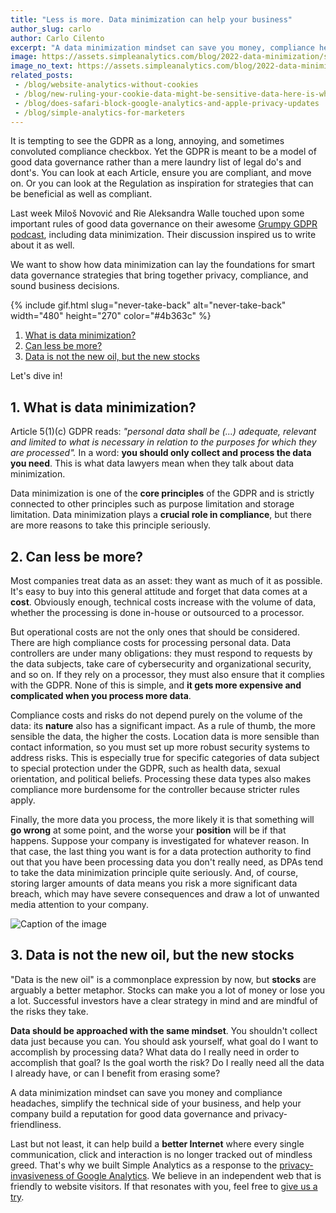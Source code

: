 ```yaml
---
title: "Less is more. Data minimization can help your business"
author_slug: carlo
author: Carlo Cilento
excerpt: "A data minimization mindset can save you money, compliance headaches and help your company build a reputation for good data governance and privacy-friendliness. How? Let's find out."
image: https://assets.simpleanalytics.com/blog/2022-data-minimization/social-image.png
image_no_text: https://assets.simpleanalytics.com/blog/2022-data-minimization/social-image-no-text.png
related_posts:
 - /blog/website-analytics-without-cookies
 - /blog/new-ruling-your-cookie-data-might-be-sensitive-data-here-is-why-that-matters
 - /blog/does-safari-block-google-analytics-and-apple-privacy-updates
 - /blog/simple-analytics-for-marketers
---
```


It is tempting to see the GDPR as a long, annoying, and sometimes convoluted compliance checkbox. Yet the GDPR is meant to be a model of good data governance rather than a mere laundry list of legal do's and dont's. You can look at each Article, ensure you are compliant, and move on. Or you can look at the Regulation as inspiration for strategies that can be beneficial as well as compliant.

Last week Miloš Novović and Rie Aleksandra Walle touched upon some important rules of good data governance on their awesome [Grumpy GDPR podcast](https://www.noties.consulting/grumpygdpr/), including data minimization. Their discussion inspired us to write about it as well. 

We want to show how data minimization can lay the foundations for smart data governance strategies that bring together privacy, compliance, and sound business decisions.

{% include gif.html slug="never-take-back" alt="never-take-back" width="480" height="270" color="#4b363c" %}

1.  [What is data minimization?](#1-what-is-data-minimization)
2.  [Can less be more?](#2-can-less-be-more)
3.  [Data is not the new oil, but the new stocks](#3-data-is-not-the-new-oil-but-the-new-stocks)

Let's dive in!

## 1. What is data minimization?

Article 5(1)(c) GDPR reads: *"personal data shall be (...) adequate, relevant and limited to what is necessary in relation to the purposes for which they are processed".* In a word: **you should only collect and process the data you need**. This is what data lawyers mean when they talk about data minimization.

Data minimization is one of the **core principles** of the GDPR and is strictly connected to other principles such as purpose limitation and storage limitation. Data minimization plays a **crucial role in compliance**, but there are more reasons to take this principle seriously.

## 2. Can less be more?

Most companies treat data as an asset: they want as much of it as possible. It's easy to buy into this general attitude and forget that data comes at a **cost**. Obviously enough, technical costs increase with the volume of data, whether the processing is done in-house or outsourced to a processor.

But operational costs are not the only ones that should be considered. There are high compliance costs for processing personal data. Data controllers are under many obligations: they must respond to requests by the data subjects, take care of cybersecurity and organizational security, and so on. If they rely on a processor, they must also ensure that it complies with the GDPR. None of this is simple, and **it gets more expensive and complicated when you process more data**.

Compliance costs and risks do not depend purely on the volume of the data: its **nature** also has a significant impact. As a rule of thumb, the more sensible the data, the higher the costs. Location data is more sensible than contact information, so you must set up more robust security systems to address risks. This is especially true for specific categories of data subject to special protection under the GDPR, such as health data, sexual orientation, and political beliefs. Processing these data types also makes compliance more burdensome for the controller because stricter rules apply.

Finally, the more data you process, the more likely it is that something will **go wrong** at some point, and the  worse your **position** will be if that happens. Suppose your company is investigated for whatever reason. In that case, the last thing you want is for a data protection authority to find out that you have been processing data you don't really need, as DPAs tend to take the data minimization principle quite seriously. And, of course, storing larger amounts of data means you risk a more significant data breach, which may have severe consequences and draw a lot of unwanted media attention to your company.

<img src="https://assets.simpleanalytics.com/blog/2022-data-minimization/social-image-no-text.png" alt="Caption of the image" class="border-radius" />
<p class="caption" markdown="1">
</p>

## 3. Data is not the new oil, but the new stocks

"Data is the new oil" is a commonplace expression by now, but **stocks** are arguably a better metaphor. Stocks can make you a lot of money or lose you a lot. Successful investors have a clear strategy in mind and are mindful of the risks they take.

**Data should be approached with the same mindset**. You shouldn't collect data just because you can. You should ask yourself, what goal do I want to accomplish by processing data? What data do I really need in order to accomplish that goal? Is the goal worth the risk? Do I really need all the data I already have, or can I benefit from erasing some?

A data minimization mindset can save you money and compliance headaches, simplify the technical side of your business, and help your company build a reputation for good data governance and privacy-friendliness.

Last but not least, it can help build a **better Internet** where every single communication, click and interaction is no longer tracked out of mindless greed. That's why we built Simple Analytics as a response to the [privacy-invasiveness of Google Analytics](https://www.simpleanalytics.com/blog/why-simple-analytics-is-a-great-alternative-to-google-analytics). We believe in an independent web that is friendly to website visitors. If that resonates with you, feel free to [give us a try](https://simpleanalytics.com/welcome).
